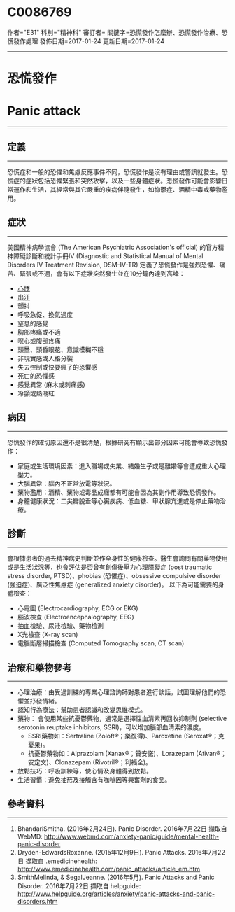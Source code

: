 # C0086769
作者="E31"
科別="精神科"
審訂者=
關鍵字=恐慌發作怎麼辦、恐慌發作治療、恐慌發作處理
發佈日期=2017-01-24
更新日期=2017-01-24

----------
# 恐慌發作
# Panic attack
----------
## 定義
----------

恐慌症和一般的恐懼和焦慮反應事件不同，恐慌發作是沒有理由或警訊就發生。恐慌症的症狀包括恐懼緊張和突然攻擊，以及一些身體症狀。恐慌發作可能會影響日常運作和生活，其經常與其它嚴重的疾病伴隨發生，如抑鬱症、酒精中毒或藥物濫用。

## 症狀
----------

美國精神病學協會 (The American Psychiatric Association's official) 的官方精神障礙診斷和統計手冊IV (Diagnostic and Statistical Manual of Mental Disorders IV Treatment Revision, DSM-IV-TR) 定義了恐慌發作是強烈恐懼、痛苦、緊張或不適，會有以下症狀突然發生並在10分鐘內達到高峰：

- [心悸](C0030252)
- [出汗](C0038990)
- 顫抖
- 呼吸急促、換氣過度
- 窒息的感覺
- 胸部疼痛或不適
- 噁心或腹部疼痛
- 頭暈、頭昏眼花、意識模糊不穩
- 非現實感或人格分裂
- 失去控制或快要瘋了的恐懼感
- 死亡的恐懼感
- 感覺異常 (麻木或刺痛感)
- 冷顫或熱潮紅 
## 病因
----------

恐慌發作的確切原因還不是很清楚，根據研究有顯示出部分因素可能會導致恐慌發作：

- 家庭或生活環境因素：進入職場或失業、結婚生子或是離婚等會遭成重大心理壓力。
- 大腦異常：腦內不正常放電等狀況。
- 藥物濫用：酒精、藥物或毒品成癮都有可能會因為其副作用導致恐慌發作。
- 身體健康狀況：二尖瓣脫垂等心臟疾病、低血糖、甲狀腺亢進或是停止藥物治療。 
## 診斷
----------

會根據患者的過去精神病史判斷並作全身性的健康檢查。醫生會詢問有關藥物使用或是生活狀況等，也會評估是否曾有創傷後壓力心理障礙症 (post traumatic stress disorder, PTSD)、phobias (恐懼症)、obsessive compulsive disorder (強迫症)、廣泛性焦慮症 (generalized anxiety disorder)。
以下為可能需要的身體檢查：

- 心電圖 (Electrocardiography, ECG or EKG)
- 腦波檢查 (Electroencephalography, EEG)
- 抽血檢驗、尿液檢驗、藥物檢測
- X光檢查 (X-ray scan)
- 電腦斷層掃描檢查 (Computed Tomography scan, CT scan)
## 治療和藥物參考
----------
- 心理治療：由受過訓練的專業心理諮詢師對患者進行談話，試圖理解他們的恐懼並抒發情緒。
- 認知行為療法：幫助患者認識和改變思維模式。
- 藥物： 會使用某些抗憂鬱藥物，通常是選擇性血清素再回收抑制劑 (selective serotonin reuptake inhibitors, SSRI)，可以增加腦部血清素的濃度。
  - SSRI藥物如：Sertraline (Zoloft®；樂復得)、Paroxetine (Seroxat®；克憂果)。
  - 抗憂鬱藥物如：Alprazolam (Xanax®；贊安諾)、Lorazepam (Ativan®；安定文)、Clonazepam (Rivotril®；利福全)。
- 放鬆技巧：呼吸訓練等，使心情及身體得到放鬆。
- 生活習慣：避免抽菸及接觸含有咖啡因等興奮劑的食品。
## 參考資料
----------
1. BhandariSmitha. (2016年2月24日). Panic Disorder. 2016年7月22日 擷取自 WebMD: http://www.webmd.com/anxiety-panic/guide/mental-health-panic-disorder
2. Dryden-EdwardsRoxanne. (2015年12月9日). Panic Attacks. 2016年7月22日 擷取自 .emedicinehealth: http://www.emedicinehealth.com/panic_attacks/article_em.htm
3. SmithMelinda, & SegalJeanne. (2016年5月). Panic Attacks and Panic Disorder. 2016年7月22日 擷取自 helpguide: http://www.helpguide.org/articles/anxiety/panic-attacks-and-panic-disorders.htm

